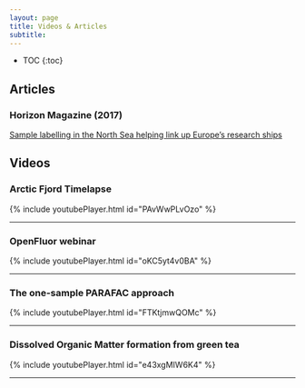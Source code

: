 ```yaml
---
layout: page
title: Videos & Articles
subtitle: 
---
```


- TOC
{:toc}

## Articles


### Horizon Magazine (2017)

[Sample labelling in the North Sea helping link up Europe’s research ships](https://www.google.dk/url?sa=t&rct=j&q=&esrc=s&source=web&cd=1&cad=rja&uact=8&ved=0ahUKEwi3x_CuvrbUAhUJvRQKHepcCsMQFggtMAA&url=https%3A%2F%2Fhorizon-magazine.eu%2Farticle%2Fsample-labelling-north-sea-helping-link-europe-s-research-ships_en.html&usg=AFQjCNFlad7AOsdklOy_E8SvzM-IzCXWdQ)

## Videos


### Arctic Fjord Timelapse

{% include youtubePlayer.html id="PAvWwPLvOzo" %}

---

### OpenFluor webinar

{% include youtubePlayer.html id="oKC5yt4v0BA" %}

---

### The one-sample PARAFAC approach

{% include youtubePlayer.html id="FTKtjmwQOMc" %}

---

### Dissolved Organic Matter formation from green tea

{% include youtubePlayer.html id="e43xgMIW6K4" %}

---

